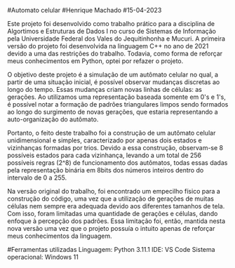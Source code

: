 #Automato celular
#Henrique Machado
#15-04-2023
 
Este projeto foi desenvolvido como trabalho prático para a disciplina de Algortimos e Estruturas de Dados I no curso de Sistemas de Informação pela Universidade Federal dos Vales do Jequitinhonha e Mucuri. A primeira versão do projeto foi desenvolvida na linguagem C++ no ano de 2021 devido a uma das restrições do trabalho. Todavia, como forma de reforçar meus conhecimentos em Python, optei por refazer o projeto. 

O objetivo deste projeto é a simulação de um autômato celular no qual, a partir de uma situação inicial, é possível observar mudanças discretas ao longo do tempo. Essas mudanças criam novas linhas de células: as gerações. Ao utilizamos uma representação baseada somente em 0's e 1's, é possível notar a formação de padrões triangulares limpos sendo formados ao longo do surgimento de novas gerações, que estaria representando a auto-organização do autômato.

Portanto, o feito deste trabalho foi a construção de um autômato celular unidimensional e simples, caracterizado por apenas dois estados e vizinhanças formadas por trios. Devido a essa construção, observam-se 8 possíveis estados para cada vizinhança, levando a um total de 256 possíveis regras (2^8) de funcionamento dos autômatos, todas essas dadas pela representação binária em 8bits dos números inteiros dentro do intervalo de 0 a 255.

Na versão original do trabalho, foi encontrado um empecilho físico para a construção do código, uma vez que a utilização de gerações de muitas células nem sempre era adequada devido aos diferentes tamanhos de tela. Com isso, foram limitadas uma quantidade de gerações e células, dando enfoque à percepção dos padrões. Essa limitação foi, então, mantida nesta nova versão uma vez que o projeto possuía o intuito apenas de reforçar meus conhecimentos da linguagem. 




#Ferramentas utilizadas 
Linguagem: Python 3.11.1
IDE: VS Code
Sistema operacional: Windows 11
